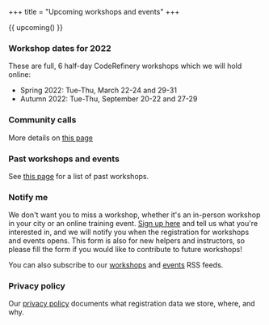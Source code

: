 +++
title = "Upcoming workshops and events"
+++

{{ upcoming() }}


### Workshop dates for 2022

These are full, 6 half-day CodeRefinery workshops which we will hold online:

- Spring 2022: Tue-Thu, March 22-24 and 29-31
- Autumn 2022: Tue-Thu, September 20-22 and 27-29


### Community calls

More details on [this page](/about/meeting-minutes/)


### Past workshops and events

See [this page](/workshops/past/) for a list of past workshops.


### Notify me

We don't want you to miss a workshop, whether it's an in-person
workshop in your city or an online training event. [Sign up
here](https://indico.neic.no/event/135/surveys/36) and tell us what
you're interested in, and we will notify you when the registration for
workshops and events opens. This form is also for new
helpers and instructors, so please fill the form if you would like to
contribute to future workshops!

You can also subscribe to our [workshops](/feed-workshops/) and
[events](/feed-events/) RSS feeds.


### Privacy policy

Our [privacy policy](/privacy-policy/)
documents what registration data we store, where, and why.
